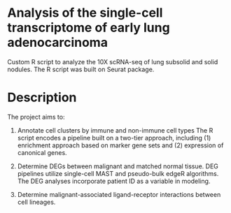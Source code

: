 # Analysis of the single-cell transcriptome of early lung adenocarcinoma

Custom R script to analyze the 10X scRNA-seq of lung subsolid and solid nodules. The R script was built on Seurat package.

# Description
The project aims to:

1. Annotate cell clusters by immune and non-immune cell types The R script encodes a pipeline built on a two-tier approach, including (1) enrichment approach based on marker gene sets and (2) expression of canonical genes. 

2. Determine DEGs between malignant and matched normal tissue. DEG pipelines utilize single-cell MAST and pseudo-bulk edgeR algorithms. The DEG analyses incorporate patient ID as a variable in modeling.

3. Determine malignant-associated ligand-receptor interactions between cell lineages. 
